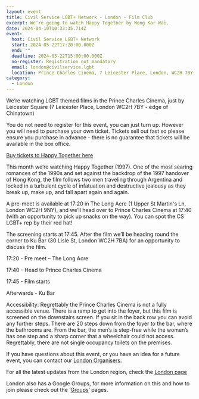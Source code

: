 ```yaml
---
layout: event
title: Civil Service LGBT+ Network - London - Film Club
excerpt: We’re going to watch Happy Together by Wong Kar Wai.
date: 2024-04-10T10:33:35.714Z
event:
  host: Civil Service LGBT+ Network
  start: 2024-05-22T17:20:00.000Z
  end: ""
  deadline: 2024-05-22T15:00:00.000Z
  no-register: Registration not mandatory
  email: london@civilservice.lgbt
  location: Prince Charles Cinema, 7 Leicester Place, London, WC2H 7BY
category:
  - London
---
```

We’re watching LGBT themed films in the Prince Charles Cinema, just by Leicester Square (7 Leicester Place, London WC2H 7BY - edge of Chinatown)

You do not need to register for this event, you can just turn up. However you will need to purchase your own ticket. Tickets sell out fast so please ensure you purchase in advance - there is no guarantee that tickets will be available in the box office.

[Buy tickets to Happy Together here](https://eur03.safelinks.protection.outlook.com/?url=https%3A%2F%2Fprincecharlescinema.com%2FPrinceCharlesCinema.dll%2FWhatsOn%3Ff%3D19529960&data=05%7C02%7Cross.starkie%40hmrc.gov.uk%7C306006eadfb9453bf39b08dc588fb521%7Cac52f73cfd1a4a9a8e7a4a248f3139e1%7C0%7C0%7C638482621456811607%7CUnknown%7CTWFpbGZsb3d8eyJWIjoiMC4wLjAwMDAiLCJQIjoiV2luMzIiLCJBTiI6Ik1haWwiLCJXVCI6Mn0%3D%7C0%7C%7C%7C&sdata=dDZvI5L%2BsPho5CtiWSle2yH1rJbDelS0iiRmWcmSnKo%3D&reserved=0)

This month we’re watching Happy Together (1997). One of the most searing romances of the 1990s and set against the backdrop of the 1997 handover of Hong Kong, the film follows two men traveling through Argentina and locked in a turbulent cycle of infatuation and destructive jealousy as they break up, make up, and fall apart again and again.

A pre-meet is available at 17:20 in The Long Acre (1 Upper St Martin's Ln, London WC2H 9NY), and we’ll head over to Prince Charles Cinema at 17:40 (with an opportunity to pick up snacks on the way). You can spot the CS LGBT+ rep by their red hat!

The screening starts at 17:45. After the film we’ll be heading round the corner to Ku Bar (30 Lisle St, London WC2H 7BA) for an opportunity to discuss the film.

17:20 - Pre meet – The Long Acre

17:40 - Head to Prince Charles Cinema

17:45 - Film starts

Afterwards - Ku Bar

Accessibility: Regrettably the Prince Charles Cinema is not a fully accessible venue. There is a ramp to get into the foyer, but this film is screened on the downstairs screen. If you sit in the back row you can avoid any further steps. There are 20 steps down from the foyer to the bar, where the bathrooms are. From the bar, the men’s is step-free while the women’s has one step and a sharp corner that a wheelchair could not access. Regrettably, there are not single occupancy toilets on the premises.

If you have questions about this event, or you have an idea for a future event, you can contact our [London Organisers](mailto:%20london@civilservice.lgbt).

For all the latest updates from the London region, check the [London page](https://eur03.safelinks.protection.outlook.com/?url=https%3A%2F%2Fwww.civilservice.lgbt%2Ftopic%2Flondon&data=05%7C02%7Cross.starkie%40hmrc.gov.uk%7C306006eadfb9453bf39b08dc588fb521%7Cac52f73cfd1a4a9a8e7a4a248f3139e1%7C0%7C0%7C638482621456821714%7CUnknown%7CTWFpbGZsb3d8eyJWIjoiMC4wLjAwMDAiLCJQIjoiV2luMzIiLCJBTiI6Ik1haWwiLCJXVCI6Mn0%3D%7C0%7C%7C%7C&sdata=ErEUiqlYciOyjPn2unwIYllPGtlvzXNY3YQLftVdcd4%3D&reserved=0)

London also has a Google Groups, for more information on this and how to join please check out the ‘[Groups](https://eur03.safelinks.protection.outlook.com/?url=https%3A%2F%2Fwww.civilservice.lgbt%2Fgroups%2F&data=05%7C02%7Cross.starkie%40hmrc.gov.uk%7C306006eadfb9453bf39b08dc588fb521%7Cac52f73cfd1a4a9a8e7a4a248f3139e1%7C0%7C0%7C638482621456830670%7CUnknown%7CTWFpbGZsb3d8eyJWIjoiMC4wLjAwMDAiLCJQIjoiV2luMzIiLCJBTiI6Ik1haWwiLCJXVCI6Mn0%3D%7C0%7C%7C%7C&sdata=9WLE6KN1CmvD5gvfthNlcYTXfJMgSEzh%2B2yGr8RCJ7I%3D&reserved=0)’ pages.